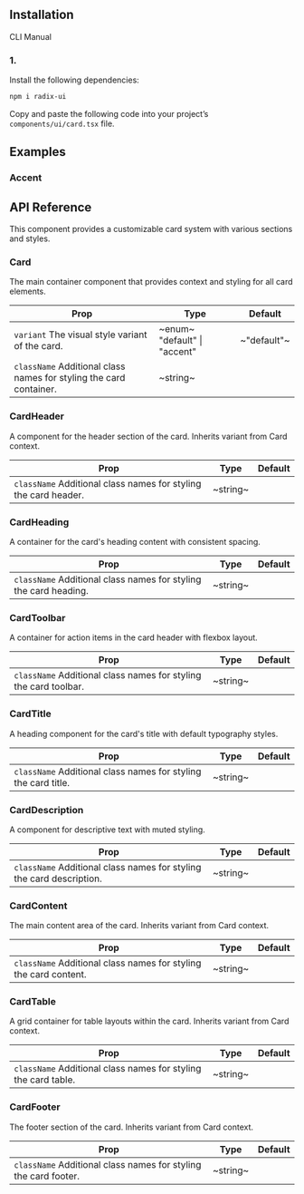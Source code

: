 ## Installation

CLI
Manual

### 1.

Install the following dependencies:

```bash
npm i radix-ui
```

Copy and paste the following code into your project’s `components/ui/card.tsx` file.

## Examples

### Accent

## API Reference

This component provides a customizable card system with various sections and styles.

### Card

The main container component that provides context and styling for all card elements.

| **Prop**                                                           | **Type**                     | **Default** |
| ------------------------------------------------------------------ | ---------------------------- | ----------- |
| `variant` The visual style variant of the card.                    | ~enum~ "default" \| "accent" | ~"default"~ |
| `className` Additional class names for styling the card container. | ~string~                     |             |

### CardHeader

A component for the header section of the card. Inherits variant from Card context.

| **Prop**                                                        | **Type** | **Default** |
| --------------------------------------------------------------- | -------- | ----------- |
| `className` Additional class names for styling the card header. | ~string~ |             |

### CardHeading

A container for the card's heading content with consistent spacing.

| **Prop**                                                         | **Type** | **Default** |
| ---------------------------------------------------------------- | -------- | ----------- |
| `className` Additional class names for styling the card heading. | ~string~ |             |

### CardToolbar

A container for action items in the card header with flexbox layout.

| **Prop**                                                         | **Type** | **Default** |
| ---------------------------------------------------------------- | -------- | ----------- |
| `className` Additional class names for styling the card toolbar. | ~string~ |             |

### CardTitle

A heading component for the card's title with default typography styles.

| **Prop**                                                       | **Type** | **Default** |
| -------------------------------------------------------------- | -------- | ----------- |
| `className` Additional class names for styling the card title. | ~string~ |             |

### CardDescription

A component for descriptive text with muted styling.

| **Prop**                                                             | **Type** | **Default** |
| -------------------------------------------------------------------- | -------- | ----------- |
| `className` Additional class names for styling the card description. | ~string~ |             |

### CardContent

The main content area of the card. Inherits variant from Card context.

| **Prop**                                                         | **Type** | **Default** |
| ---------------------------------------------------------------- | -------- | ----------- |
| `className` Additional class names for styling the card content. | ~string~ |             |

### CardTable

A grid container for table layouts within the card. Inherits variant from Card context.

| **Prop**                                                       | **Type** | **Default** |
| -------------------------------------------------------------- | -------- | ----------- |
| `className` Additional class names for styling the card table. | ~string~ |             |

### CardFooter

The footer section of the card. Inherits variant from Card context.

| **Prop**                                                        | **Type** | **Default** |
| --------------------------------------------------------------- | -------- | ----------- |
| `className` Additional class names for styling the card footer. | ~string~ |             |
